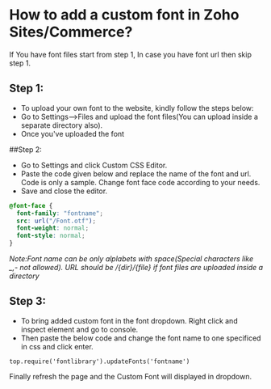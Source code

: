 # How to add a custom font in Zoho Sites/Commerce?

If You have font files start from step 1, In case you have font url then skip step 1.

## Step 1:

- To upload your own font to the website, kindly follow the steps below:
- Go to Settings-->Files and upload the font files(You can upload inside a separate
  directory also).
- Once you've uploaded the font

##Step 2:

- Go to Settings and click Custom CSS Editor.
- Paste the code given below and replace the name of the font and url. Code is
  only a sample. Change font face code according to your needs.
- Save and close the editor.

```css
@font-face {
  font-family: "fontname";
  src: url("/Font.otf");
  font-weight: normal;
  font-style: normal;
}
```

_Note:Font name can be only alplabets with space(Special characters like \_,- not
allowed). URL should be /{dir}/{file} if font files are uploaded inside a directory_

## Step 3:

- To bring added custom font in the font dropdown. Right click and inspect
  element and go to console.
- Then paste the below code and change the font name to one specificed in css
  and click enter.

```
top.require('fontlibrary').updateFonts('fontname')
```

Finally refresh the page and the Custom Font will displayed in dropdown.
